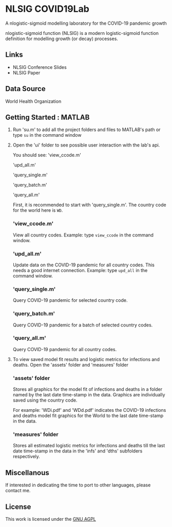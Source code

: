 # NLSIG COVID19Lab
A nlogistic-sigmoid modelling laboratory for the COVID-19 pandemic growth

nlogistic-sigmoid function (NLSIG) is a modern logistic-sigmoid function definition for modelling growth (or decay) processes.

## Links
* NLSIG Conference Slides [](https://github.com/somefunAgba/NLSIG_COVID19Lab/blob/main/nlsigcv19_confslide.pdf)
* NLSIG Paper []()



## Data Source
World Health Organization

## Getting Started : MATLAB

1. Run 'su.m' to add all the project folders and files to MATLAB's path
   or type ``su`` in the command window

2. Open the 'ui' folder to see possible user interaction with the lab's api.

	You should see:
	'view_ccode.m'

	'upd_all.m'

	'query_single.m'

	'query_batch.m'

	'query_all.m'

	First, it is recommended to start with 'query_single.m'. 
	The country code for the world here is ``WD``.

	### 'view_ccode.m'
	View all country codes.
	Example: type ``view_ccode`` in the command window.

	### 'upd_all.m'
	Update data on the COVID-19 pandemic for all country codes. This needs
	a good internet connection.
	Example: type ``upd_all`` in the command window.

	### 'query_single.m'
	Query COVID-19 pandemic for selected country code.

	### 'query_batch.m'
	Query COVID-19 pandemic for a batch of selected country codes.

	### 'query_all.m'
	Query COVID-19 pandemic for all country codes.



3.	To view saved model fit results and logistic 		metrics for infections and deaths. 
	Open the 'assets' folder and 'measures' folder

	### 'assets' folder
	Stores all graphics for the model fit of infections and deaths in a folder 
	named by the last date time-stamp in the data. 
	Graphics are individually saved using the country code. 

	For example: 'WDi.pdf' and 'WDd.pdf' indicates the
	COVID-19 infections and deaths model fit graphics for the World 
	to the last date time-stamp in the data.

	### 'measures' folder
	Stores all estimated logistic metrics for infections and deaths till 
	the last date time-stamp in the data in the 'infs' and 'dths' 
	subfolders respectively.
 
## Miscellanous
If interested in dedicating the time to port to other languages, 
please contact me.

## License
This work is licensed under the [GNU AGPL](https://github.com/somefunAgba/NLSIG_COVID19Lab/blob/main/LICENSE) 